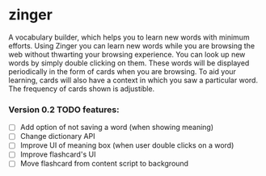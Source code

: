 zinger
======

A vocabulary builder, which helps you to learn new words with minimum efforts. Using Zinger you can learn new words while you are browsing the web without thwarting your browsing experience. You can look up new words by simply double clicking on them. These words will be displayed periodically in the form of cards when you are browsing. To aid your learning, cards will also have a context in which you saw a particular word. The frequency of cards shown is adjustible.

### Version 0.2 TODO features:

- [ ] Add option of not saving a word (when showing meaning)
- [ ] Change dictionary API
- [ ] Improve UI of meaning box (when user double clicks on a word)
- [ ] Improve flashcard's UI
- [ ] Move flashcard from content script to background
